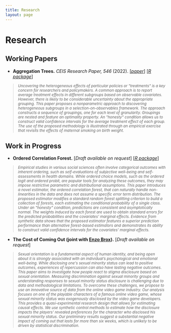 ```yaml
---
title: Research
layout: page
---
```


# Research

## Working Papers
- **Aggregation Trees.** *CEIS Research Paper, 546* (2022).
[[*paper*]](https://papers.ssrn.com/sol3/papers.cfm?abstract_id=4304256)
[[*R package*]](https://riccardo-df.github.io/aggTrees/index.html)

> <sub> *Uncovering the heterogeneous effects of particular policies or "treatments" is a key concern for researchers and policymakers. A common approach is to report average treatment effects in different subgroups based on observable covariates. However, there is likely to be considerable uncertainty about the appropriate grouping. This paper proposes a nonparametric approach to discovering heterogeneous subgroups in a selection-on-observables framework. The approach constructs a sequence of groupings, one for each level of granularity. Groupings are nested and feature an optimality property. An "honesty" condition allows us to construct valid confidence intervals for the average treatment effect of each group. The use of the proposed methodology is illustrated through an empirical exercise that revisits the effects of maternal smoking on birth weight.* </sub>

## Work in Progress
- <b>**Ordered Correlation Forest.**</b>
[*Draft available on request*]
[[*R package*]](https://riccardo-df.github.io/ocf/)

> <sub> *Empirical studies in various social sciences often involve categorical outcomes with inherent ordering, such as self-evaluations of subjective well-being and self-assessments in health domains. While ordered choice models, such as the ordered logit and ordered probit, are popular tools for analyzing these outcomes, they may impose restrictive parametric and distributional assumptions. This paper introduces a novel estimator, the ordered correlation forest, that can naturally handle non-linearities in the data and does not assume a specific error term distribution. The proposed estimator modifies a standard random forest splitting criterion to build a collection of forests, each estimating the conditional probability of a single class. Under an "honesty" condition, predictions are consistent and asymptotically normal. The weights induced by each forest are used to obtain standard errors for the predicted probabilities and the covariates' marginal effects. Evidence from synthetic data shows that the proposed estimator features a superior prediction performance than alternative forest-based estimators and demonstrates its ability to construct valid confidence intervals for the covariates' marginal effects.*
    
- <b>**The Cost of Coming Out** (joint with [Enzo Brox](https://sites.google.com/view/ebrox)).</b>
[*Draft available on request*]

> <sub> *Sexual orientation is a fundamental aspect of human identity, and being open about it is strongly associated with an individual’s psychological and emotional well-being. While disclosing one's sexual minority status can lead to positive outcomes, experiences of repercussion can also have lasting negative outcomes. This paper aims to investigate how people react to stigma disclosure based on sexual orientation. Measuring discrimination against sexual minority groups and understanding responses to sexual minority status disclosure is challenging due to data and methodological limitations. To overcome these challenges, we propose to use an innovative source of data from the online video game industry. Our analysis focuses on one of the playable characters of a famous online video game, whose sexual minority status was exogenously disclosed by the video game developers. This provides a quasi-experimental research design that allows for estimating causal effects. We use synthetic control methods to estimate how the disclosure impacts the players' revealed preferences for the character who disclosed his sexual minority status. Our preliminary results suggest a substantial negative impact of coming out that lasts for more than six weeks, which is unlikely to be driven by statistical discrimination.* </sub>
